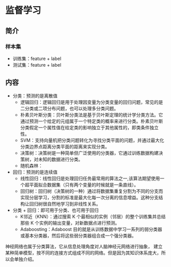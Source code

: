 # 监督学习

## 简介

### 样本集

- 训练集：feature + label
- 测试集：feature + label

## 内容

- 分类：预测的是离散值
  - 逻辑回归：逻辑回归是用于处理因变量为分类变量的回归问题，常见的是二分类或二项分布问题，也可以处理多分类问题。
  - 朴素贝叶斯分类：贝叶斯分类法是基于贝叶斯定理的统计学分类方法。它通过预测一个给定的元组属于一个特定类的概率来进行分类。朴素贝叶斯分类假定一个属性值在给定类的影响独立于其他属性的，即类条件独立性。
  - SVM：支持向量机把分类问题转化为寻找分类平面的问题，并通过最大化分类边界点距离分类平面的距离来实现分类。
  - 决策树：决策树是一种简单但广泛使用的分类器，它通过训练数据构建决策树，对未知的数据进行分类。
  - 随机森林：
- 回归：预测的是连续值
  - 线性回归：线性回归是处理回归任务最常用的算法之一,该算法期望使用一个超平面拟合数据集（只有两个变量的时候就是一条直线）。
  - 回归树：回归树（决策树的一种）通过将数据集重复分割为不同的分支而实现分层学习，分割的标准是最大化每一次分离的信息增益。这种分支结构让回归树很自然地学习到非线性关系。
- 分类 + 回归：即可用于分类、也可用于回归
  - K邻近（KNN）：通过搜索 K 个最相似的实例（邻居）的整个训练集并总结那些 K 个实例的输出变量，对新数据点进行预测。
  - Adaboosting：Adaboost 目的就是从训练数据中学习一系列的弱分类器或基本分类器，然后将这些弱分类器组合成一个强分类器。

神经网络也属于分类算法，它从信息处理角度对人脑神经元网络进行抽象， 建立某种简单模型，按不同的连接方式组成不同的网络。但是因为其知识体系庞大，所以会单独介绍。